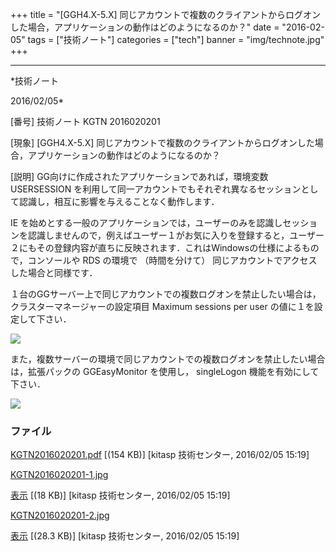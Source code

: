 ﻿+++
title = "[GGH4.X-5.X] 同じアカウントで複数のクライアントからログオンした場合，アプリケーションの動作はどのようになるのか？"
date = "2016-02-05"
tags = ["技術ノート"]
categories = ["tech"]
banner = "img/technote.jpg"
+++

-----------------------------------------------------------------------------------------------------------------------------

*技術ノート

2016/02/05*


[番号]
技術ノート KGTN 2016020201

[現象]
[GGH4.X-5.X]
同じアカウントで複数のクライアントからログオンした場合，アプリケーションの動作はどのようになるのか？

[説明]
GG向けに作成されたアプリケーションであれば，環境変数 USERSESSION
を利用して同一アカウントでもそれぞれ異なるセッションとして認識し，相互に影響を与えることなく動作します．

IE
を始めとする一般のアプリケーションでは，ユーザーのみを認識しセッションを認識しませんので，例えばユーザー１がお気に入りを登録すると，ユーザー２にもその登録内容が直ちに反映されます．これはWindowsの仕様によるもので，コンソールや
RDS の環境で （時間を分けて）
同じアカウントでアクセスした場合と同様です．

１台のGGサーバー上で同じアカウントでの複数ログオンを禁止したい場合は，クラスターマネージャーの設定項目
Maximum sessions per user の値に１を設定して下さい．

![](http://techreport.kitasp.net/attachments/download/2459/KGTN2016020201-1.jpg)

また，複数サーバーの環境で同じアカウントでの複数ログオンを禁止したい場合は，拡張パックの
GGEasyMonitor を使用し， singleLogon 機能を有効にして下さい．

![](http://techreport.kitasp.net/attachments/download/2460/KGTN2016020201-2.jpg)


### ファイル

 
 


[KGTN2016020201.pdf](http://techreport.kitasp.net/attachments/download/2458/KGTN2016020201.pdf)
 [(154 KB)] [kitasp 技術センター, 2016/02/05
15:19]

[KGTN2016020201-1.jpg](http://techreport.kitasp.net/attachments/download/2459/KGTN2016020201-1.jpg)

[表示](http://techreport.kitasp.net/attachments/2459/KGTN2016020201-1.jpg "表示")
 [(18 KB)] [kitasp 技術センター, 2016/02/05
15:19]

[KGTN2016020201-2.jpg](http://techreport.kitasp.net/attachments/download/2460/KGTN2016020201-2.jpg)

[表示](http://techreport.kitasp.net/attachments/2460/KGTN2016020201-2.jpg "表示")
 [(28.3 KB)] [kitasp 技術センター, 2016/02/05
15:19]


 


 

